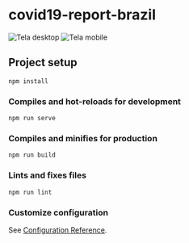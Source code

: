 # covid19-report-brazil

![Tela desktop](https://i.imgur.com/G6BsWBr.png)
![Tela mobile](https://i.imgur.com/EBUcbS2.png)

## Project setup
```
npm install
```

### Compiles and hot-reloads for development
```
npm run serve
```

### Compiles and minifies for production
```
npm run build
```

### Lints and fixes files
```
npm run lint
```

### Customize configuration
See [Configuration Reference](https://cli.vuejs.org/config/).
